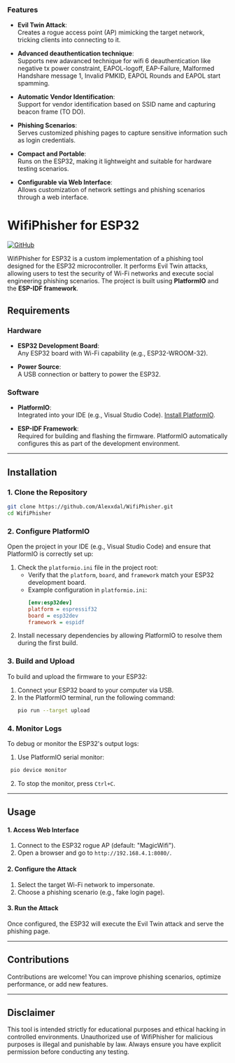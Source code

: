 ### Features

- **Evil Twin Attack**:  
Creates a rogue access point (AP) mimicking the target network, tricking clients into connecting to it.

- **Advanced deauthentication technique**:  
Supports new adavanced technique for wifi 6 deauthentication like negative tx power constraint, EAPOL-logoff, EAP-Failure, Malformed Handshare message 1, Invalid PMKID, EAPOL Rounds and EAPOL start spamming.

- **Automatic Vendor Identification**:  
Support for vendor identification based on SSID name and capturing beacon frame (TO DO).

- **Phishing Scenarios**:  
Serves customized phishing pages to capture sensitive information such as login credentials.

- **Compact and Portable**:  
  Runs on the ESP32, making it lightweight and suitable for hardware testing scenarios.

- **Configurable via Web Interface**:  
  Allows customization of network settings and phishing scenarios through a web interface.

# WifiPhisher for ESP32

[![GitHub](https://img.shields.io/badge/GitHub-Repository-blue)](https://github.com/Alexxdal/WifiPhisher)

WifiPhisher for ESP32 is a custom implementation of a phishing tool designed for the ESP32 microcontroller. It performs Evil Twin attacks, allowing users to test the security of Wi-Fi networks and execute social engineering phishing scenarios. The project is built using **PlatformIO** and the **ESP-IDF framework**.


## Requirements

### Hardware

- **ESP32 Development Board**:  
  Any ESP32 board with Wi-Fi capability (e.g., ESP32-WROOM-32).

- **Power Source**:  
  A USB connection or battery to power the ESP32.

### Software

- **PlatformIO**:  
  Integrated into your IDE (e.g., Visual Studio Code). [Install PlatformIO](https://platformio.org/install).

- **ESP-IDF Framework**:  
  Required for building and flashing the firmware. PlatformIO automatically configures this as part of the development environment.

---

## Installation

### 1. Clone the Repository
```bash
git clone https://github.com/Alexxdal/WifiPhisher.git
cd WifiPhisher
```

### 2. Configure PlatformIO

Open the project in your IDE (e.g., Visual Studio Code) and ensure that PlatformIO is correctly set up:

1. Check the `platformio.ini` file in the project root:
   - Verify that the `platform`, `board`, and `framework` match your ESP32 development board.
   - Example configuration in `platformio.ini`:
     ```ini
     [env:esp32dev]
     platform = espressif32
     board = esp32dev
     framework = espidf
     ```
2. Install necessary dependencies by allowing PlatformIO to resolve them during the first build.

### 3. Build and Upload

To build and upload the firmware to your ESP32:

1. Connect your ESP32 board to your computer via USB.
2. In the PlatformIO terminal, run the following command:
   ```bash
   pio run --target upload
   ```

### 4. Monitor Logs

To debug or monitor the ESP32's output logs:
1. Use PlatformIO serial monitor:
  ```bash
   pio device monitor
   ```
2. To stop the monitor, press `Ctrl+C`.

---

## Usage

#### 1. Access Web Interface
1. Connect to the ESP32 rogue AP (default: "MagicWifi").
2. Open a browser and go to `http://192.168.4.1:8080/`.

#### 2. Configure the Attack
1. Select the target Wi-Fi network to impersonate.
2. Choose a phishing scenario (e.g., fake login page).

#### 3. Run the Attack
Once configured, the ESP32 will execute the Evil Twin attack and serve the phishing page.

---

## Contributions

Contributions are welcome! You can improve phishing scenarios, optimize performance, or add new features.

---

## Disclaimer

This tool is intended strictly for educational purposes and ethical hacking in controlled environments. Unauthorized use of WifiPhisher for malicious purposes is illegal and punishable by law. Always ensure you have explicit permission before conducting any testing.
